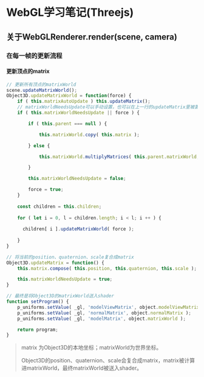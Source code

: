 # WebGL学习笔记\(Threejs\)

## 关于WebGLRenderer.render\(scene, camera\)

### 在每一帧的更新流程

#### 更新顶点的matrix

```js
// 更新所有顶点的matrixWorld
scene.updateMatrixWorld();
Object3D.updateMatrixWorld = function(force) {
    if ( this.matrixAutoUpdate ) this.updateMatrix();
    // matrixWorldNeedsUpdate可以手动设置，也可以在上一行的updateMatrix里被置为true
    if ( this.matrixWorldNeedsUpdate || force ) {

        if ( this.parent === null ) {

            this.matrixWorld.copy( this.matrix );

        } else {

            this.matrixWorld.multiplyMatrices( this.parent.matrixWorld, this.matrix );

        }

        this.matrixWorldNeedsUpdate = false;

        force = true;
    }    
    
    const children = this.children;
    
    for ( let i = 0, l = children.length; i < l; i ++ ) {
    
      children[ i ].updateMatrixWorld( force );
    
    }
}

// 将当前的position、quaternion、scale复合成matrix
Object3D.updateMatrix = function() {
    this.matrix.compose( this.position, this.quaternion, this.scale );

    this.matrixWorldNeedsUpdate = true;    
}

// 最终是将Object3D的matrixWorld送入shader
function setProgram() {
    p_uniforms.setValue( _gl, 'modelViewMatrix', object.modelViewMatrix );
    p_uniforms.setValue( _gl, 'normalMatrix', object.normalMatrix );
    p_uniforms.setValue( _gl, 'modelMatrix', object.matrixWorld );

    return program;
}
```

> matrix 为Object3D的本地坐标；matrixWorld为世界坐标。
>
> Object3D的position、quaternion、scale会复合成matrix，matrix被计算进matrixWorld，最终matrixWorld被送入shader。



